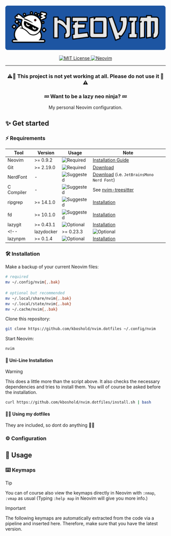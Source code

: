 <div align="center">
   <p>
      <a href="https://github.com/kpalatzky/nvim.dotfiles#is=awesome">
        <img alt="Logo with the Lettering Neovim and a lazy ninja on the left" src="./docs/assets/logo.svg"/>
      </a>
   </p>
   <p>
      <a href="https://github.com/kpalatzky/nvim.dotfiles/blob/master/LICENSE">
        <img src="https://img.shields.io/github/license/kpalatzky/nvim.dotfiles.svg" alt="MIT License"/>
      </a>
      <a href="https://github.com/neovim/neovim#is-also-awesome">
         <img alt="Neovim" src="https://img.shields.io/badge/%3E%3D0.9.2-5e9a3d?logo=neovim&label=neovim&labelColor=1375b2"/>
       </a>
   </p>
   <hr>
   <p>
      <h3>⚠️🚧 This project is not yet working at all. Please do not use it 🚧⚠️<h3>
      <h3>💤 Want to be a lazy neo ninja? 💤</h3>
      <div>My personal Neovim configuration.</div>
   </p>
</div>

## ✨ Get started

### ⚡️ Requirements

| Tool       | Version   | Usage                                                                                 | Note                                                                                                      |
| ---------- | --------- | ------------------------------------------------------------------------------------- | --------------------------------------------------------------------------------------------------------- |
| Neovim     | >= 0.9.2  | <img src="https://img.shields.io/badge/required-800000?style=flat" alt="Required"/>   | [Installation Guide](https://github.com/neovim/neovim/blob/master/INSTALL.md#is-also-awesome)             |
| Git        | >= 2.19.0 | <img src="https://img.shields.io/badge/required-800000?style=flat" alt="Required"/>   | [Download](https://git-scm.com/downloads#is-also-awesome)                                                 |
| NerdFont   | -         | <img src="https://img.shields.io/badge/suggested-392361?style=flat" alt="Suggested"/> | [Download](https://www.nerdfonts.com/font-downloads#is-also-awesome) (i.e. `JetBrainsMono Nerd Font`)     |
| C Compiler | -         | <img src="https://img.shields.io/badge/suggested-392361?style=flat" alt="Suggested"/> | See [nvim-treesitter](https://github.com/nvim-treesitter/nvim-treesitter?tab=readme-ov-file#requirements) |
| ripgrep    | >= 14.1.0 | <img src="https://img.shields.io/badge/suggested-392361?style=flat" alt="Suggested"/> | [Installation](https://github.com/BurntSushi/ripgrep?tab=readme-ov-file#installation)                     |
| fd         | >= 10.1.0 | <img src="https://img.shields.io/badge/suggested-392361?style=flat" alt="Suggested"/> | [Installation](https://github.com/sharkdp/fd?tab=readme-ov-file#installation)                             |
| lazygit    | >= 0.43.1 | <img src="https://img.shields.io/badge/optional-31435e?style=flat" alt="Optional"/>   | [Installation](https://github.com/jesseduffield/lazygit?tab=readme-ov-file#installation)                  |
<!-- | lazydocker | >= 0.23.3 | <img src="https://img.shields.io/badge/optional-31435e?style=flat" alt="Optional"/>   | [Installation](https://github.com/jesseduffield/lazydocker#installation)                                  |
| lazynpm    | >= 0.1.4  | <img src="https://img.shields.io/badge/optional-31435e?style=flat" alt="Optional"/>   | [Installation](https://github.com/jesseduffield/lazynpm#installation)                                     | -->



### 🛠️ Installation

Make a backup of your current Neovim files:

```sh
# required
mv ~/.config/nvim{,.bak}

# optional but recommended
mv ~/.local/share/nvim{,.bak}
mv ~/.local/state/nvim{,.bak}
mv ~/.cache/nvim{,.bak}
```

Clone this repository:

```sh
git clone https://github.com/kboshold/nvim.dotfiles ~/.config/nvim
```

Start Neovim:
```sh
nvim
```

#### 🦄 Uni-Line Installation

> [!WARNING]  
> This does a little more than the script above. It also checks the necessary dependencies and tries to install them.
> You will of course be asked before the installation. 

```sh
curl https://github.com/kboshold/nvim.dotfiles/install.sh | bash
```

#### 🧙‍♂️ Using my dotfiles

They are included, so dont do anything 🤷‍♂️ 

### ⚙️ Configuration



## 🫅 Usage

### ⌨️ Keymaps

> [!TIP]  
> You can of course also view the keymaps directly in Neovim with `:nmap`, `:vmap` as usual (Typing `:help map` in Neovim will give you more info.)


> [!IMPORTANT]  
> The following keymaps are automatically extracted from the code via a pipeline and inserted here. Therefore, make sure that you have the latest version. 

<!-- generated-keymaps-start --!>

<!-- generated-keymaps-end --!>
